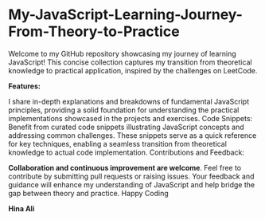 # My-JavaScript-Learning-Journey-From-Theory-to-Practice
Welcome to my GitHub repository showcasing my journey of learning JavaScript! This concise collection captures my transition from theoretical knowledge to practical application, inspired by the challenges on LeetCode.

**Features:** 

 I share in-depth explanations and breakdowns of fundamental JavaScript principles, providing a solid foundation for understanding the practical implementations showcased in the projects and exercises.
 Code Snippets: Benefit from curated code snippets illustrating JavaScript concepts and addressing common challenges. These snippets serve as a quick reference for key techniques, enabling a seamless transition from theoretical knowledge to actual code implementation.
 Contributions and Feedback:

**Collaboration and continuous improvement are welcome**. Feel free to contribute by submitting pull requests or raising issues. Your feedback and guidance will enhance my understanding of JavaScript and help bridge the gap between theory and practice.
Happy Coding


**Hina Ali**
